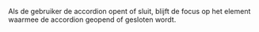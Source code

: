 <!-- @license CC0-1.0 -->

Als de gebruiker de accordion opent of sluit, blijft de focus op het element waarmee de accordion geopend of gesloten wordt.
